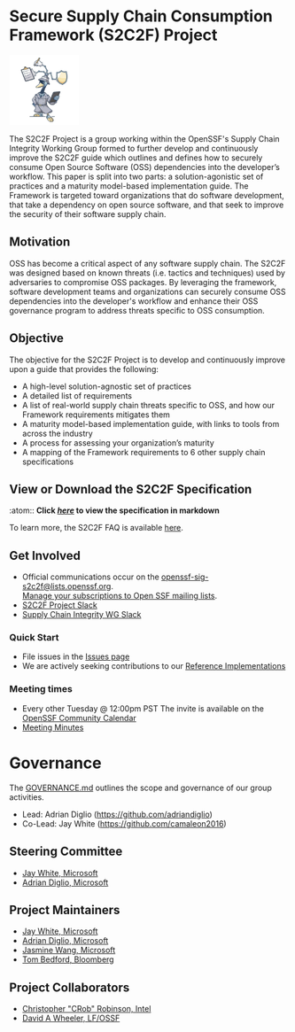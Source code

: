 # Secure Supply Chain Consumption Framework (S2C2F) Project

<img alt="Inspector Gadget Goose" src="images/image_from_ios_720.jpg" width=25%>

The S2C2F Project is a group working within the OpenSSF's Supply Chain Integrity Working Group formed to further develop and continuously improve the S2C2F guide which outlines and defines how to securely consume Open Source Software (OSS) dependencies into the developer’s workflow. This paper is split into two parts: a solution-agonistic set of practices and a maturity model-based implementation guide. The Framework is targeted toward organizations that do software development, that take a dependency on open source software, and that seek to improve the security of their software supply chain.

## Motivation

OSS has become a critical aspect of any software supply chain. The S2C2F was designed based on known threats (i.e. tactics and techniques) used by adversaries to compromise OSS packages. By leveraging the framework, software development teams and organizations can securely consume OSS dependencies into the developer's workflow and enhance their OSS governance program to address threats specific to OSS consumption.

## Objective

The objective for the S2C2F Project is to develop and continuously improve upon a guide that provides the following:

* A high-level solution-agnostic set of practices 
* A detailed list of requirements 
* A list of real-world supply chain threats specific to OSS, and how our Framework requirements mitigates them 
* A maturity model-based implementation guide, with links to tools from across the industry 
* A process for assessing your organization’s maturity 
* A mapping of the Framework requirements to 6 other supply chain specifications 

## View or Download the S2C2F Specification
 
:atom:: **Click _[here](./specification/framework.md)_ to view the specification in markdown**

To learn more, the S2C2F FAQ is available [here](./FAQ.md).

## Get Involved

*   Official communications occur on the [openssf-sig-s2c2f@lists.openssf.org](https://lists.openssf.org/g/openssf-sig-s2c2f).  \
[Manage your subscriptions to Open SSF mailing lists](https://lists.openssf.org/g/main/subgroups).
*   [S2C2F Project Slack](https://openssf.slack.com/archives/C03THTH3RSM)
*   [Supply Chain Integrity WG Slack](https://openssf.slack.com/archives/C01A1MA7A1K)

### Quick Start

*   File issues in the [Issues page](https://github.com/ossf/s2c2f/issues)
*   We are actively seeking contributions to our [Reference Implementations](./Reference_implementation)

### Meeting times

*   Every other Tuesday @ 12:00pm PST The invite is available on the [OpenSSF Community Calendar](https://calendar.google.com/calendar/u/0/r?cid=czYzdm9lZmhwNWk5cGZsdGI1cTY3bmdwZXNAZ3JvdXAuY2FsZW5kYXIuZ29vZ2xlLmNvbQ)
*   [Meeting Minutes](https://docs.google.com/document/d/10Q_VOvKsGaYJoK-5yJY4868mTkYZjEo-6xV6ghYS84k/edit)

# Governance

The [GOVERNANCE.md](https://github.com/ossf/s2c2f/blob/main/governance/Governance.md) outlines the scope and governance of our group activities.

*   Lead: Adrian Diglio (https://github.com/adriandiglio)
*   Co-Lead: Jay White (https://github.com/camaleon2016)

## Steering Committee 
- [Jay White, Microsoft](https://github.com/camaleon2016)
- [Adrian Diglio, Microsoft](https://github.com/adriandiglio)

## Project Maintainers
- [Jay White, Microsoft](https://github.com/camaleon2016)
- [Adrian Diglio, Microsoft](https://github.com/adriandiglio)
- [Jasmine Wang, Microsoft](https://github.com/jasminewang0)
- [Tom Bedford, Bloomberg](https://github.com/tombedfordgit)


## Project Collaborators
- [Christopher "CRob" Robinson, Intel](https://github.com/SecurityCRob)
- [David A Wheeler, LF/OSSF](https://github.com/david-a-wheeler)
